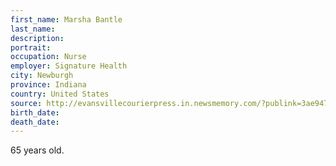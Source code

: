 ```yaml
---
first_name: Marsha Bantle
last_name: 
description: 
portrait: 
occupation: Nurse
employer: Signature Health
city: Newburgh
province: Indiana
country: United States
source: http://evansvillecourierpress.in.newsmemory.com/?publink=3ae947a0d
birth_date: 
death_date: 
---
```


65 years old.